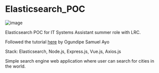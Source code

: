# Elasticsearch_POC
![image](https://user-images.githubusercontent.com/53841219/124328392-81b9b080-db57-11eb-8727-ceaafd548f13.png)

Elasticsearch POC for IT Systems Assistant summer role with LRC.

Followed the tutorial [here](https://www.digitalocean.com/community/tutorials/how-to-build-a-real-time-search-engine-with-node-vue-and-elasticsearch) by Ogundipe Samuel Ayo

Stack: Elasticsearch, Node.js, Express.js, Vue.js, Axios.js

Simple search engine web application where user can search for cities in the world.
